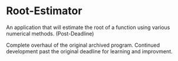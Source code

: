 # Root-Estimator
An application that will estimate the root of a function using various numerical methods. (Post-Deadline)

Complete overhaul of the original archived program. Continued development past the original deadline for learning and improvment.
